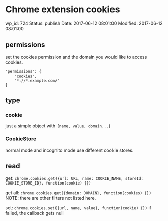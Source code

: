 # Chrome extension cookies


wp_id: 724
Status: publish
Date: 2017-06-12 08:01:00
Modified: 2017-06-12 08:01:00


## permissions

set the cookies permission and the domain you would like to access cookies.

```
"permissions": {
    "cookies",
    "*://*.example.com/"
}
```

## type
### cookie
just a simple object with `{name, value, domain...}`

### CookieStore
normal mode and incognito mode use different cookie stores.

## read

get: `chrome.cookies.get({url: URL, name: COOKIE_NAME, storeId: COOKIE_STORE_ID}, function(cookie) {})`

get all: `chrome.cookies.get({domain: DOMAIN}, function(cookies) {})` NOTE: there are other filters not listed here.

set: `chrome.cookies.set({url, name, value}, function(cookie) {})` if failed, the callback gets null